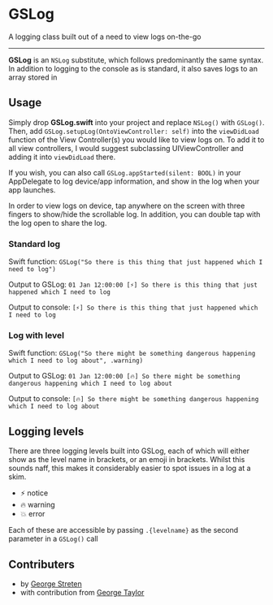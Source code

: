 # GSLog
A logging class built out of a need to view logs on-the-go

****

**GSLog** is an `NSLog` substitute, which follows predominantly the same syntax. In addition to logging to the console as is standard, it also saves logs to an array stored in 

## Usage
Simply drop **GSLog.swift** into your project and replace `NSLog()` with `GSLog()`. Then, add `GSLog.setupLog(OntoViewController: self)` into the `viewDidLoad` function of the View Controller(s) you would like to view logs on. To add it to all view controllers, I would suggest subclassing UIViewController and adding it into `viewDidLoad` there.

If you wish, you can also call `GSLog.appStarted(silent: BOOL)` in your AppDelegate to log device/app information, and show in the log when your app launches.

In order to view logs on device, tap anywhere on the screen with three fingers to show/hide the scrollable log. In addition, you can double tap with the log open to share the log.

### Standard log
Swift function:
`GSLog("So there is this thing that just happened which I need to log")`

Output to GSLog:
`01 Jan 12:00:00 [⚡️] So there is this thing that just happened which I need to log`

Output to console:
`[⚡️] So there is this thing that just happened which I need to log`

### Log with level
Swift function:
`GSLog("So there might be something dangerous happening which I need to log about", .warning)`

Output to GSLog:
`01 Jan 12:00:00 [🔥] So there might be something dangerous happening which I need to log about`

Output to console:
`[🔥] So there might be something dangerous happening which I need to log about`

## Logging levels
There are three logging levels built into GSLog, each of which will either show as the level name in brackets, or an emoji in brackets. Whilst this sounds naff, this makes it considerably easier to spot issues in a log at a skim.

* ⚡️ notice
* 🔥 warning
* 💥 error

Each of these are accessible by passing `.{levelname}` as the second parameter in a `GSLog()` call

## Contributers
* by [George Streten](https://github.com/grstreten)
* with contribution from [George Taylor](https://github.com/georgepstaylor)
